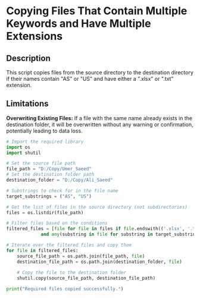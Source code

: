 # Copying Files That Contain Multiple Keywords and Have Multiple Extensions

## Description

This script copies files from the source directory to the destination directory if their names contain "AS" or "US" and have either a ".xlsx" or ".txt" extension.

## Limitations

**Overwriting Existing Files:** If a file with the same name already exists in the destination folder, it will be overwritten without any warning or confirmation, potentially leading to data loss.


```python
# Import the required library
import os
import shutil

# Set the source file path
file_path = "D:/Copy/Umer_Saeed"
# Set the destination folder path
destination_folder = "D:/Copy/Ali_Saeed"

# Substrings to check for in the file name
target_substrings = ("AS", "US")

# Get the list of files in the source directory (not subdirectories)
files = os.listdir(file_path)

# Filter files based on the conditions
filtered_files = [file for file in files if file.endswith(('.xlsx', '.txt'))\
             and any(substring in file for substring in target_substrings)]

# Iterate over the filtered files and copy them
for file in filtered_files:
    source_file_path = os.path.join(file_path, file)
    destination_file_path = os.path.join(destination_folder, file)
    
    # Copy the file to the destination folder
    shutil.copy(source_file_path, destination_file_path)

print("Required files copied successfully.")

```
